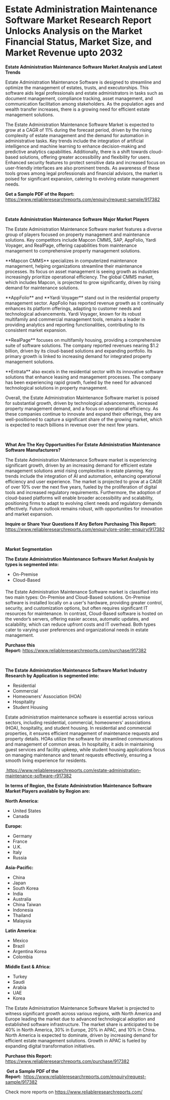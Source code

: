 <p><h1>Estate Administration Maintenance Software Market Research Report Unlocks Analysis on the Market Financial Status, Market Size, and Market Revenue upto 2032</h1></p><p><strong>Estate Administration Maintenance Software Market Analysis and Latest Trends</strong></p>
<p><p>Estate Administration Maintenance Software is designed to streamline and optimize the management of estates, trusts, and executorships. This software aids legal professionals and estate administrators in tasks such as document management, compliance tracking, asset management, and communication facilitation among stakeholders. As the population ages and wealth transfer increases, there is a growing need for efficient estate management solutions.</p><p>The Estate Administration Maintenance Software Market is expected to grow at a CAGR of 11% during the forecast period, driven by the rising complexity of estate management and the demand for automation in administrative tasks. Key trends include the integration of artificial intelligence and machine learning to enhance decision-making and predictive analytics capabilities. Additionally, there is a shift towards cloud-based solutions, offering greater accessibility and flexibility for users. Enhanced security features to protect sensitive data and increased focus on user-friendly interfaces are also prominent trends. As awareness of these tools grows among legal professionals and financial advisors, the market is poised for significant expansion, catering to evolving estate management needs.</p></p>
<p><strong>Get a Sample PDF of the Report:&nbsp;</strong> <a href="https://www.reliableresearchreports.com/enquiry/request-sample/917382?utm_campaign=2938&utm_medium=2&utm_source=Github&utm_content=ia&utm_term=07032025&utm_id=estate-administration-maintenance-software">https://www.reliableresearchreports.com/enquiry/request-sample/917382</a></p>
<p>&nbsp;</p>
<p><strong>Estate Administration Maintenance Software Major Market Players</strong></p>
<p><p>The Estate Administration Maintenance Software market features a diverse group of players focused on property management and maintenance solutions. Key competitors include Mapcon CMMS, SAP, AppFolio, Yardi Voyager, and RealPage, offering capabilities from maintenance management to comprehensive property management solutions.</p><p>**Mapcon CMMS** specializes in computerized maintenance management, helping organizations streamline their maintenance processes. Its focus on asset management is seeing growth as industries increasingly prioritize operational efficiency. The global CMMS market, which includes Mapcon, is projected to grow significantly, driven by rising demand for maintenance solutions.</p><p>**AppFolio** and **Yardi Voyager** stand out in the residential property management sector. AppFolio has reported revenue growth as it continually enhances its platform offerings, adapting to customer needs and technological advancements. Yardi Voyager, known for its robust multifamily and commercial management tools, remains a leader in providing analytics and reporting functionalities, contributing to its consistent market expansion.</p><p>**RealPage** focuses on multifamily housing, providing a comprehensive suite of software solutions. The company reported revenues nearing $1.2 billion, driven by its cloud-based solutions and expanding portfolio. Its primary growth is linked to increasing demand for integrated property management solutions.</p><p>**Entrata** also excels in the residential sector with its innovative software solutions that enhance leasing and management processes. The company has been experiencing rapid growth, fueled by the need for advanced technological solutions in property management.</p><p>Overall, the Estate Administration Maintenance Software market is poised for substantial growth, driven by technological advancements, increased property management demand, and a focus on operational efficiency. As these companies continue to innovate and expand their offerings, they are well-positioned to capture a significant share of the growing market, which is expected to reach billions in revenue over the next few years.</p></p>
<p>&nbsp;</p>
<p><strong>What Are The Key Opportunities For Estate Administration Maintenance Software Manufacturers?</strong></p>
<p><p>The Estate Administration Maintenance Software market is experiencing significant growth, driven by an increasing demand for efficient estate management solutions amid rising complexities in estate planning. Key trends include the integration of AI and automation, enhancing operational efficiency and user experience. The market is projected to grow at a CAGR of over 10% over the next five years, fueled by the proliferation of digital tools and increased regulatory requirements. Furthermore, the adoption of cloud-based platforms will enable broader accessibility and scalability, positioning firms to adapt to evolving client needs and regulatory demands effectively. Future outlook remains robust, with opportunities for innovation and market expansion.</p></p>
<p><strong>Inquire or Share Your Questions If Any Before Purchasing This Report:</strong> <a href="https://www.reliableresearchreports.com/enquiry/pre-order-enquiry/917382?utm_campaign=2938&utm_medium=2&utm_source=Github&utm_content=ia&utm_term=07032025&utm_id=estate-administration-maintenance-software">https://www.reliableresearchreports.com/enquiry/pre-order-enquiry/917382</a></p>
<p>&nbsp;</p>
<p><strong>Market Segmentation</strong></p>
<p><strong>The Estate Administration Maintenance Software Market Analysis by types is segmented into:</strong></p>
<p><ul><li>On-Premise</li><li>Cloud-Based</li></ul></p>
<p><p>The Estate Administration Maintenance Software market is classified into two main types: On-Premise and Cloud-Based solutions. On-Premise software is installed locally on a user's hardware, providing greater control, security, and customization options, but often requires significant IT resources for maintenance. In contrast, Cloud-Based software is hosted on the vendor’s servers, offering easier access, automatic updates, and scalability, which can reduce upfront costs and IT overhead. Both types cater to varying user preferences and organizational needs in estate management.</p></p>
<p><strong>Purchase this Report:&nbsp;</strong><a href="https://www.reliableresearchreports.com/purchase/917382?utm_campaign=2938&utm_medium=2&utm_source=Github&utm_content=ia&utm_term=07032025&utm_id=estate-administration-maintenance-software">https://www.reliableresearchreports.com/purchase/917382</a></p>
<p>&nbsp;</p>
<p><strong>The Estate Administration Maintenance Software Market Industry Research by Application is segmented into:</strong></p>
<p><ul><li>Residential</li><li>Commercial</li><li>Homeowners’ Association (HOA)</li><li>Hospitality</li><li>Student Housing</li></ul></p>
<p><p>Estate administration maintenance software is essential across various sectors, including residential, commercial, homeowners' associations (HOA), hospitality, and student housing. In residential and commercial properties, it ensures efficient management of maintenance requests and property details. HOAs utilize the software for streamlined communications and management of common areas. In hospitality, it aids in maintaining guest services and facility upkeep, while student housing applications focus on managing maintenance and tenant requests effectively, ensuring a smooth living experience for residents.</p></p>
<p><a href="https://www.reliableresearchreports.com/estate-administration-maintenance-software-r917382?utm_campaign=2938&utm_medium=2&utm_source=Github&utm_content=ia&utm_term=07032025&utm_id=estate-administration-maintenance-software">&nbsp;https://www.reliableresearchreports.com/estate-administration-maintenance-software-r917382</a></p>
<p><strong>In terms of Region, the Estate Administration Maintenance Software Market Players available by Region are:</strong></p>
<p>
    <p> <strong> North America: </strong>
        <ul>
            <li>United States</li>
            <li>Canada</li>
        </ul>
        </p> 
    <p> <strong> Europe: </strong>
        <ul>
            <li>Germany</li>
            <li>France</li>
            <li>U.K.</li>
            <li>Italy</li>
            <li>Russia</li>
        </ul>
        </p> 
    <p> <strong> Asia-Pacific: </strong>
        <ul>
            <li>China</li>
            <li>Japan</li>
            <li>South Korea</li>
            <li>India</li>
            <li>Australia</li>
            <li>China Taiwan</li>
            <li>Indonesia</li>
            <li>Thailand</li>
            <li>Malaysia</li>
        </ul>
        </p> 
    <p> <strong> Latin America: </strong>
        <ul>
            <li>Mexico</li>
            <li>Brazil</li>
            <li>Argentina Korea</li>
            <li>Colombia</li>
        </ul>
        </p> 
    <p> <strong> Middle East & Africa: </strong>
        <ul>
            <li>Turkey</li>
            <li>Saudi</li>
            <li>Arabia</li>
            <li>UAE</li>
            <li>Korea</li>
        </ul>
    </p>
    </p>
<p><p>The Estate Administration Maintenance Software Market is projected to witness significant growth across various regions, with North America and Europe leading the market due to advanced technological adoption and established software infrastructure. The market share is anticipated to be 40% in North America, 30% in Europe, 20% in APAC, and 10% in China. North America is expected to dominate, driven by increasing demand for efficient estate management solutions. Growth in APAC is fueled by expanding digital transformation initiatives.</p></p>
<p><strong>Purchase this Report: </strong><a href="https://www.reliableresearchreports.com/purchase/917382?utm_campaign=2938&utm_medium=2&utm_source=Github&utm_content=ia&utm_term=07032025&utm_id=estate-administration-maintenance-software">https://www.reliableresearchreports.com/purchase/917382</a></p>
<p>&nbsp;<strong>Get a Sample PDF of the Report:&nbsp;&nbsp;</strong><a href="https://www.reliableresearchreports.com/enquiry/request-sample/917382?utm_campaign=2938&utm_medium=2&utm_source=Github&utm_content=ia&utm_term=07032025&utm_id=estate-administration-maintenance-software">https://www.reliableresearchreports.com/enquiry/request-sample/917382</a></p>
<p><strong></strong></p>
<p>Check more reports on <a href="https://www.reliableresearchreports.com/?utm_campaign=2938&utm_medium=2&utm_source=Github&utm_content=ia&utm_term=07032025&utm_id=estate-administration-maintenance-software">https://www.reliableresearchreports.com/</a></p>